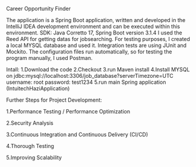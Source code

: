 Career Opportunity Finder

The application is a Spring Boot application, written and developed in the IntelliJ IDEA development environment and can be executed within this environment.
SDK: Java Corretto 17, Spring Boot version 3.1.4
I used the Reed API for getting datas for jobsearching.
For testing purposes, I created a local MYSQL database and used it. Integration tests are using JUnit and Mockito. The configuration files run automatically,
so for testing the program manually, I used Postman.

Intall:
1.Download the code
2.Checkout
3.run Maven install
4.Install MYSQL on jdbc:mysql://localhost:3306/job_database?serverTimezone=UTC
    username: root
    password: test1234
5.run main Spring application (IntuitechHaziApplication)

Further Steps for Project Development:

1.Performance Testing / Performance Optimization

2.Security Analysis

3.Continuous Integration and Continuous Delivery (CI/CD)

4.Thorough Testing

5.Improving Scalability
